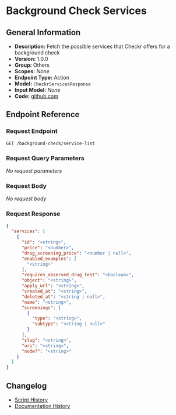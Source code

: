 <!-- BEGIN GENERATED CONTENT -->
# Background Check Services

## General Information

- **Description:** Fetch the possible services that Checkr offers for a background check
- **Version:** 1.0.0
- **Group:** Others
- **Scopes:** _None_
- **Endpoint Type:** Action
- **Model:** `CheckrServicesResponse`
- **Input Model:** _None_
- **Code:** [github.com](https://github.com/NangoHQ/integration-templates/tree/main/integrations/checkr-partner/actions/background-check-services.ts)


## Endpoint Reference

### Request Endpoint

`GET /background-check/service-list`

### Request Query Parameters

_No request parameters_

### Request Body

_No request body_

### Request Response

```json
{
  "services": [
    {
      "id": "<string>",
      "price": "<number>",
      "drug_screening_price": "<number | null>",
      "enabled_examples": [
        "<string>"
      ],
      "requires_observed_drug_test": "<boolean>",
      "object": "<string>",
      "apply_url": "<string>",
      "created_at": "<string>",
      "deleted_at": "<string | null>",
      "name": "<string>",
      "screenings": [
        {
          "type": "<string>",
          "subtype": "<string | null>"
        }
      ],
      "slug": "<string>",
      "uri": "<string>",
      "node?": "<string>"
    }
  ]
}
```

## Changelog

- [Script History](https://github.com/NangoHQ/integration-templates/commits/main/integrations/checkr-partner/actions/background-check-services.ts)
- [Documentation History](https://github.com/NangoHQ/integration-templates/commits/main/integrations/checkr-partner/actions/background-check-services.md)

<!-- END  GENERATED CONTENT -->

